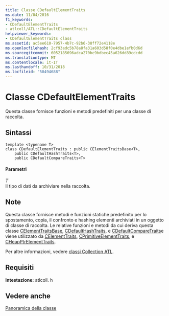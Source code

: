 ```yaml
---
title: Classe CDefaultElementTraits
ms.date: 11/04/2016
f1_keywords:
- CDefaultElementTraits
- atlcoll/ATL::CDefaultElementTraits
helpviewer_keywords:
- CDefaultElementTraits class
ms.assetid: ac5ee610-7957-4b7c-92b6-38ff72e4118e
ms.openlocfilehash: 2cf93adc5b78a8fa31a603d58f0e4dbe1efb0d6d
ms.sourcegitcommit: 6052185696adca270bc9bdbec45a626dd89cdcdd
ms.translationtype: MT
ms.contentlocale: it-IT
ms.lasthandoff: 10/31/2018
ms.locfileid: "50494688"
---
```

# <a name="cdefaultelementtraits-class"></a>Classe CDefaultElementTraits

Questa classe fornisce funzioni e metodi predefiniti per una classe di raccolta.

## <a name="syntax"></a>Sintassi

```
template <typename T>
class CDefaultElementTraits : public CElementTraitsBase<T>,
    public CDefaultHashTraits<T>,
    public CDefaultCompareTraits<T>
```

#### <a name="parameters"></a>Parametri

*T*<br/>
Il tipo di dati da archiviare nella raccolta.

## <a name="remarks"></a>Note

Questa classe fornisce metodi e funzioni statiche predefinito per lo spostamento, copia, il confronto e hashing elementi archiviati in un oggetto di classe di raccolta. Le relative funzioni e metodi da cui deriva questa classe [CElementTraitsBase](../../atl/reference/celementtraitsbase-class.md), [CDefaultHashTraits](../../atl/reference/cdefaulthashtraits-class.md), e [CDefaultCompareTraits](../../atl/reference/cdefaultcomparetraits-class.md)e viene utilizzato da [ CElementTraits](../../atl/reference/celementtraits-class.md), [CPrimitiveElementTraits](../../atl/reference/cprimitiveelementtraits-class.md), e [CHeapPtrElementTraits](../../atl/reference/cheapptrelementtraits-class.md).

Per altre informazioni, vedere [classi Collection ATL](../../atl/atl-collection-classes.md).

## <a name="requirements"></a>Requisiti

**Intestazione:** atlcoll. h

## <a name="see-also"></a>Vedere anche

[Panoramica della classe](../../atl/atl-class-overview.md)
